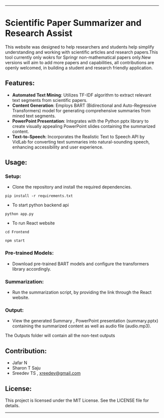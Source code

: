 
---

# Scientific Paper Summarizer and Research Assist

This website was designed to  help researchers and students help simplify understanding and working with
scientific articles and research papers.This tool currently only wokrs for Springr non-mathematical papers 
only.New versions will aim to add more papers and capabilities, all contributions are openly welcomed, in
building a student and research friendly application.

## Features:

- **Automated Text Mining**: Utilizes TF-IDF algorithm to extract relevant text segments from scientific papers.
- **Content Generation**: Employs BART (Bidirectional and Auto-Regressive Transformers) model for generating comprehensive summaries from mined text segments.
- **PowerPoint Presentation**: Integrates with the Python pptx library to create visually appealing PowerPoint slides containing the summarized content.
- **Text-to-Speech**: Incorporates the Realistic Text to Speech API by VidLab for converting text summaries into natural-sounding speech, enhancing accessibility and user experience.

## Usage:

### Setup:

- Clone the repository and install the required dependencies.
```
pip install -r requirements.txt
```
- To start python backend api
```
python app.py
```
- To run React website
```
cd Frontend
```
```
npm start
```

### Pre-trained Models:

- Download pre-trained BART models and configure the transformers library accordingly.

### Summarization:

- Run the summarization script, by providing the link through the React website.

### Output:

- View the  generated Summary , PowerPoint presentation (summary.pptx) containing the summarized content as well as audio file (audio.mp3).

The Outputs folder will contain all the non-text outputs
## Contribution:

- Jafar N
- Sharon T Saju
- Sreedev TS , xreedev@gmail.com

## License:

This project is licensed under the MIT License. See the LICENSE file for details.

---

